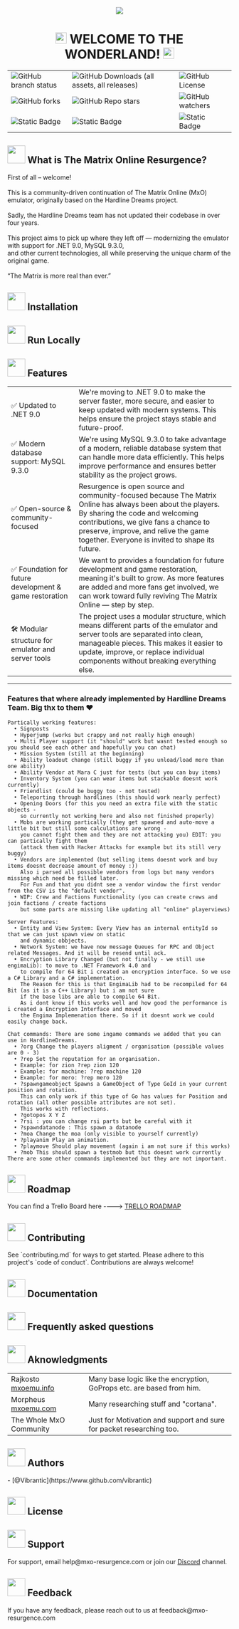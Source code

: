 <p align="center">
  <img src="https://github.com/Vibrantic/mxo-resurgence/blob/master/github_files/images/resurgence_banner.png" />
</p>

<h1 align="center">
  <img src="https://github.com/Vibrantic/mxo-resurgence/blob/master/github_files/images/red_pill.png" width="25" height="25" />
  WELCOME TO THE WONDERLAND!
  <img src="https://github.com/Vibrantic/mxo-resurgence/blob/master/github_files/images/blue_pill.png" width="25" height="25" />
</h1>

<table align="center">
  <tr>
    <td><img alt="GitHub branch status" src="https://img.shields.io/github/checks-status/Vibrantic/mxo-resurgence/master"></td>
    <td><img alt="GitHub Downloads (all assets, all releases)" src="https://img.shields.io/github/downloads/Vibrantic/mxo-resurgence/total"></td>
    <td><img alt="GitHub License" src="https://img.shields.io/github/license/Vibrantic/mxo-resurgence"></td>
  </tr>
  <tr>
    <td><img alt="GitHub forks" src="https://img.shields.io/github/forks/Vibrantic/mxo-resurgence?style=plastic&logo=trailforks&logoColor=white&color=green"></td>
    <td><img alt="GitHub Repo stars" src="https://img.shields.io/github/stars/Vibrantic/mxo-resurgence?style=plastic&logo=starship&logoColor=white&color=green"></td>
    <td><img alt="GitHub watchers" src="https://img.shields.io/github/watchers/Vibrantic/mxo-resurgence?style=plastic&logo=amazoncloudwatch&logoColor=white&color=green"></td>
  </tr>
  <tr>
    <td><img alt="Static Badge" src="https://img.shields.io/badge/server_version-alpha_0.1-green"></td>
    <td><img alt="Static Badge" src="https://img.shields.io/badge/launcher_version-v7.5669-green"></td>
    <td><img alt="Static Badge" src="https://img.shields.io/badge/client_version-v7.5668-green">
</td>
  </tr>
</table>

<h2>
  <img src="https://github.com/Vibrantic/mxo-resurgence/blob/master/github_files/images/about.png" width="40" height="40" />
  What is The Matrix Online Resurgence?
</h2>
<p>
  First of all – welcome!
  <br>
  <br>
  This is a community-driven continuation of The Matrix Online (MxO) emulator, originally based on the Hardline Dreams project.
  <br>
  <br>
  Sadly, the Hardline Dreams team has not updated their codebase in over four years.
  <br>
  <br>
  This project aims to pick up where they left off — modernizing the emulator with support for .NET 9.0, MySQL 9.3.0, <br>
  and other current technologies, all while preserving the unique charm of the original game.
  <br>
  <br>
  “The Matrix is more real than ever.”
</p>

<h2>
  <img src="https://github.com/Vibrantic/mxo-resurgence/blob/master/github_files/images/install.png" width="40" height="40"/>
  Installation
</h2>

<h2>
  <img src="https://github.com/Vibrantic/mxo-resurgence/blob/master/github_files/images/run_locally.png" width="40" height="40"/>
  Run Locally
</h2>

<h2>
  <img src="https://github.com/Vibrantic/mxo-resurgence/blob/master/github_files/images/features.png" width="40" height="40"/>
  Features
</h2>
<table>
  <tr>
    <td>✅ Updated to .NET 9.0 </td>
    <td>We're moving to .NET 9.0 to make the server faster, more secure, and easier to keep updated with modern systems.
      This helps ensure the project stays stable and future-proof.</td>
  </tr>
  <tr>
    <td>✅ Modern database support: MySQL 9.3.0</td>
    <td>We're using MySQL 9.3.0 to take advantage of a modern, reliable database system that can handle more data efficiently.
      This helps improve performance and ensures better stability as the project grows.</td>
  </tr>
  <tr>
    <td>✅ Open-source & community-focused</td>
    <td>Resurgence is open source and community-focused because The Matrix Online has always been about the players.
      By sharing the code and welcoming contributions, we give fans a chance to preserve, improve, and relive the game together.
      Everyone is invited to shape its future.</td>
  </tr>
  <tr>
    <td>✅ Foundation for future development & game restoration</td>
    <td>We want to provides a foundation for future development and game restoration, meaning it's built to grow.
      As more features are added and more fans get involved, we can work toward fully reviving The Matrix Online — step by step.</td>
  </tr>
  <tr>
    <td>🛠️ Modular structure for emulator and server tools</td>
    <td>The project uses a modular structure, which means different parts of the emulator and server tools are separated into clean, manageable pieces.
      This makes it easier to update, improve, or replace individual components without breaking everything else.</td> 
  </tr>
</table>

***

<h3>Features that where already implemented by Hardline Dreams Team. Big thx to them ❤️</h3>

```
Partically working features:
  •	Signposts
  •	Hyperjump (works but crappy and not really high enough)
  •	Multi Player support (it "should" work but wasnt tested enough so you should see each other and hopefully you can chat)
  •	Mission System (still at the beginning)
  •	Ability loadout change (still buggy if you unload/load more than one ability)
  •	Ability Vendor at Mara C just for tests (but you can buy items)
  •	Inventory System (you can wear items but stackable doesnt work currently)
  •	Friendlist (could be buggy too - not tested)
  •	Teleporting through hardlines (this should work nearly perfect)
  •	Opening Doors (for this you need an extra file with the static objects -
    so currently not working here and also not finished properly)
  •	Mobs are working partically (they get spawned and auto-move a little bit but still some calculations are wrong -
    you cannot fight them and they are not attacking you) EDIT: you can partically fight them
    (attack them with Hacker Attacks for example but its still very buggy)
  •	Vendors are implemented (but selling items doesnt work and buy items doesnt decrease amount of money :))
    Also i parsed all possible vendors from logs but many vendors missing which need be filled later.
    For Fun and that you didnt see a vendor window the first vendor from the CSV is the "default vendor".
  •	WIP: Crew and Factions Functionality (you can create crews and join factions / create factions
    but some parts are missing like updating all "online" playerviews)

Server Features:
  •	Entity and View System: Every View has an internal entityId so that we can just spawn view on static
    and dynamic obbjects.
  •	Network System: we have now message Queues for RPC and Object related Messages. And it will be resend until ack.
  •	Encryption Library Changed (but not finally - we still use engimaLib): to move to .NET Framework 4.0 and
    to compile for 64 Bit i created an encryption interface. So we use a C# Library and a C# implementation.
    The Reason for this is that EngimaLib had to be recompiled for 64 Bit (as it is a C++ Library) but i am not sure
    if the base libs are able to compile 64 Bit.
  	As i dont know if this works well and how good the performance is i created a Encryption Interface and moved
    the Engima Implemenation there. So if it doesnt work we could easily change back.

Chat commands: There are some ingame commands we added that you can use in HardlineDreams.
  •	?org Change the players aligment / organisation (possible values are 0 - 3)
  •	?rep Set the reputation for an organisation.
  •	Example: for zion ?rep zion 120
  •	Example: for machine: ?rep machine 120
  •	Example: for mero: ?rep mero 120
  •	?spawngameobject Spawns a GameObject of Type GoId in your current position and rotation.
    This can only work if this type of Go has values for Position and rotation (all other possible attributes are not set).
    This works with reflections.
  •	?gotopos X Y Z
  •	?rsi : you can change rsi parts but be careful with it
  •	?spawndatanode : This spawn a datanode
  •	?moa Change the moa (only visible to yourself currently)
  •	?playanim Play an animation.
  •	?playmove Should play movement (again i am not sure if this works)
  •	?mob This should spawn a testmob but this doesnt work currently
There are some other commands implemented but they are not important.
```

<h2>
  <img src="https://github.com/Vibrantic/mxo-resurgence/blob/master/github_files/images/roadmap.png" width="40" height="40"/>
  Roadmap
</h2>
<p>
  You can find a Trello Board here ----> <a href="https://trello.com/b/QQFnu5GF/mxo-resurgence](https://trello.com/invite/b/6838a0ddf1b3840deb30802b/ATTIa13aba9b64ec739f989be98d78062c96EDF7D697/mxo-resurgence">TRELLO ROADMAP</a>
</p>

<h2>
  <img src="https://github.com/Vibrantic/mxo-resurgence/blob/master/github_files/images/contributing.png" width="40" height="40"/>
  Contributing
</h2>
  See `contributing.md` for ways to get started.
  Please adhere to this project's `code of conduct`.
  Contributions are always welcome!

<h2>
  <img src="https://github.com/Vibrantic/mxo-resurgence/blob/master/github_files/images/documentation.png" width="40" height="40"/>
  Documentation
</h2>

<h2>
  <img src="https://github.com/Vibrantic/mxo-resurgence/blob/master/github_files/images/faq.png" width="40" height="40"/>
  Frequently asked questions
</h2>

<h2>
  <img src="https://github.com/Vibrantic/mxo-resurgence/blob/master/github_files/images/aknowledgments.png" width="40" height="40"/>
  Aknowledgments
</h2>
<table align="center">
  <tr>
    <td>Rajkosto<br><a href="mxoemu.info">mxoemu.info</a></td>
    <td>Many base logic like the encryption, GoProps etc. are based from him.</td>
  </tr>
  <tr>
    <td>Morpheus<br><a href="mxoemu.com">mxoemu.com</a></td>
    <td>Many researching stuff and "cortana".</td>
  </tr>
   <tr>
    <td>The Whole MxO Community</td>
    <td>Just for Motivation and support and sure for packet researching too.</td>
  </tr>
</table>
 
<h2>
  <img src="https://github.com/Vibrantic/mxo-resurgence/blob/master/github_files/images/authors.png" width="40" height="40"/>
  Authors
</h2>
<p>
  - [@Vibrantic](https://www.github.com/vibrantic)
</p>

<h2>
  <img src="https://github.com/Vibrantic/mxo-resurgence/blob/master/github_files/images/license.png" width="40" height="40"/>
  License
</h2>

<h2>
  <img src="https://github.com/Vibrantic/mxo-resurgence/blob/master/github_files/images/support.png" width="40" height="40"/>
  Support
</h2>
<p>
  For support, email help@mxo-resurgence.com or join our <a href="https://discord.gg/FyRmp7Bb">Discord</a> channel.
</p>

<h2>
  <img src="https://github.com/Vibrantic/mxo-resurgence/blob/master/github_files/images/feedback.png" width="40" height="40"/>
  Feedback
</h2>
<p>
  If you have any feedback, please reach out to us at feedback@mxo-resurgence.com
</p>


